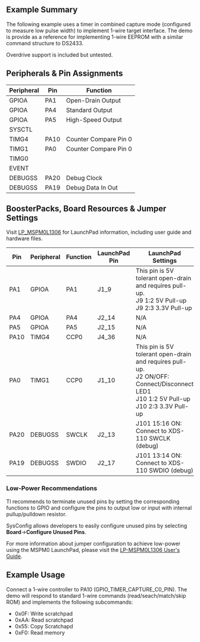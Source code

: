 ## Example Summary

The following example uses a timer in combined capture mode (configured to
measure low pulse width) to implement 1-wire target interface. The demo is
provide as a reference for implementing 1-wire EEPROM with a similar command
structure to DS2433.

Overdrive support is included but untested.

## Peripherals & Pin Assignments

| Peripheral | Pin | Function |
| --- | --- | --- |
| GPIOA | PA1 | Open-Drain Output |
| GPIOA | PA4 | Standard Output |
| GPIOA | PA5 | High-Speed Output |
| SYSCTL |  |  |
| TIMG4 | PA10 | Counter Compare Pin 0 |
| TIMG1 | PA0 | Counter Compare Pin 0 |
| TIMG0 |  |  |
| EVENT |  |  |
| DEBUGSS | PA20 | Debug Clock |
| DEBUGSS | PA19 | Debug Data In Out |

## BoosterPacks, Board Resources & Jumper Settings

Visit [LP_MSPM0L1306](https://www.ti.com/tool/LP-MSPM0L1306) for LaunchPad information, including user guide and hardware files.

| Pin | Peripheral | Function | LaunchPad Pin | LaunchPad Settings |
| --- | --- | --- | --- | --- |
| PA1 | GPIOA | PA1 | J1_9 | This pin is 5V tolerant open-drain and requires pull-up.<br>J9 1:2 5V Pull-up<br>J9 2:3 3.3V Pull-up |
| PA4 | GPIOA | PA4 | J2_14 | N/A |
| PA5 | GPIOA | PA5 | J2_15 | N/A |
| PA10 | TIMG4 | CCP0 | J4_36 | N/A |
| PA0 | TIMG1 | CCP0 | J1_10 | This pin is 5V tolerant open-drain and requires pull-up.<br>J2 ON/OFF: Connect/Disconnect LED1<br>J10 1:2 5V Pull-up<br>J10 2:3 3.3V Pull-up |
| PA20 | DEBUGSS | SWCLK | J2_13 | J101 15:16 ON: Connect to XDS-110 SWCLK (debug) |
| PA19 | DEBUGSS | SWDIO | J2_17 | J101 13:14 ON: Connect to XDS-110 SWDIO (debug) |

### Low-Power Recommendations
TI recommends to terminate unused pins by setting the corresponding functions to
GPIO and configure the pins to output low or input with internal
pullup/pulldown resistor.

SysConfig allows developers to easily configure unused pins by selecting **Board**→**Configure Unused Pins**.

For more information about jumper configuration to achieve low-power using the
MSPM0 LaunchPad, please visit the [LP-MSPM0L1306 User's Guide](https://www.ti.com/lit/slau869).

## Example Usage
Connect a 1-wire controller to PA10 (GPIO_TIMER_CAPTURE_C0_PIN). The demo
will respond to standard 1-wire commands (read/seach/match/skip ROM) and
implements the following subcommands:
 - 0x0F: Write scratchpad
 - 0xAA: Read scratchpad
 - 0x55: Copy Scratchapd
 - 0xF0: Read memory
